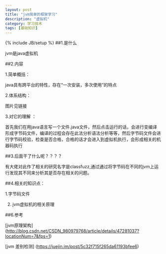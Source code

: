 ```yaml
---
layout: post
title: "jvm简单的框架学习"
description: "虚拟机"
category: 学习技术
tags: [基础知识]
---
```

{% include JB/setup %}
##1.是什么

jvm是java虚拟机

##2.内容

1.简单概括：

java具有跨平台的特性，存在“一次安装，多次使用”的特点

2.体系结构：

图片见链接

3.对它的理解 ：

首先我们在用java语言写一个文件.java文件，然后点击运行的话，会进行变编译形成字节码文件，编译的过程会存在此法分析语法分析等等，然后字节码文件会进行字节码校验，检查是否合格，合格的话才会进入到虚拟机执行，会形成相关的机器码执行


##3.后面干了什么呢？？？？

有大佬对此作了相关的研究名字是classfuzz,通过通过将字节码在不同的jvm上运行发现其不同来分析其是否存在相关的问题。

##4.相关的知识点：

1.字节码文件

2. jvm虚拟机的相关原理

##6.参考

[jvm原理架构] (http://blog.csdn.net/CSDN_980979768/article/details/47281037?locationNum=7&fps=1)

[jvm 差别检测] (https://juejin.im/post/5c32f715f265da61193bfee6)
